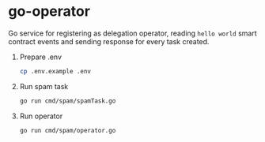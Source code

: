 # go-operator

Go service for registering as delegation operator, reading `hello world` smart contract events and sending response for every task created.

1. Prepare .env

    ```sh
    cp .env.example .env
    ```

2. Run spam task

    ```sh
    go run cmd/spam/spamTask.go
    ```

3. Run operator

    ```sh
    go run cmd/spam/operator.go
    ```
